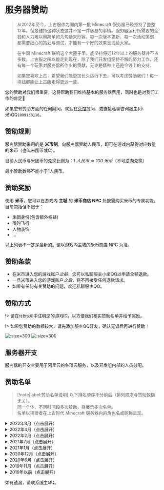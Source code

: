 # 服务器赞助

> 从2012年至今，上古服作为国内第一批 Minecraft 服务器已经坚持了整整12年。但是维持这种状态这并不是一件容易的事情。服务器运行所需要的金钱和人力难以用简单的几句话来形容。每一次版本更新，每一次活动策划，都需要细心的策划与调试，才能有一个好的效果呈现给大家。 
>
> 在中国 Minecraft 联机这个大圈子里，能坚持将近12年以上的服务器并不占多数。上古服之所以能走到现在，除了我们开发组坚持不懈的努力工作，还有每一个玩家对服务器所作出的贡献，无论是精神上还是金钱上的支持。
>
> 如果您喜欢上古，希望我们能更加长久运行下去，可以考虑赞助我们！每一块钱都能让上古服走得更远一些。

您的赞助对我们很重要，这将帮助我们维持基本的服务器费用，同时也是对我们工作的肯定💖

如果您有赞助方面的任何疑问，欢迎在[茶馆](https://bbs.mewcraft.cc/)提问，或直接私聊咨询服主(小米)QQ`1009138118`。

## 赞助规则

服务器赞助采用的是 **米币制**。向服务器赞助人民币，即可在游戏内获得对应数量的米币（也叫米团币或C）。

目前人民币与米团币的兑换比例为：1 *人民币* ⇒ *100 米币*（不可逆向兑换）

最小赞助数额不能小于1人民币。

## 赞助奖励

使用 **米币**，您可以在游戏内 **主城** 的 **米币商店 NPC** 处按需购买米币的专属功能。目前包括但不限于：

- 米团身份(包含额外权益)
- 限时飞行
- 人物装饰
- ...

以上列表不一定是最新的。请以游戏内主城的米币商店 NPC 为准。

## 赞助条款

- 在米币进入您的游戏账户*之前*，您可以私聊服主小米QQ以申请全额退款。
- 一旦米币进入您的游戏账户*之后*，将不再接受任何退款请求。
- 如果有任何有关赞助的问题，欢迎私聊服主QQ。

## 赞助方式

!> 请在`付款说明`中注明您的*游戏ID*，以方便我们核实赞助名单并给予奖励。

!> 如果您赞助的数额较大，请先添加服主QQ好友，确认无误后再进行赞助！

![](https://mewcraft-homepage.oss-cn-zhangjiakou.aliyuncs.com/images/donation-qrcode.JPG ':size=300')
![](https://mewcraft-homepage.oss-cn-zhangjiakou.aliyuncs.com/images/wechat-payment-qrcode.JPG ':size=300')

## 服务器开支

服务器的开支主要用于阿里云的各项云服务，以及开发组内部的人员分配。

## 赞助名单

> [!note|label:赞助名单说明]
> 以下排名顺序不分前后（排列顺序与赞助数额无关）。  
> 同一个体、不同时间段多次赞助，将展示多次名单。  
> 名单以捐赠者在上古时代 Minecraft 服务器内的角色名或昵称呈现。

<details>
<summary>2022年8月（点击展开）</summary>

  - Jetai_
  - 老段
  - 秋晓
  - Seb

</details>

<details>
<summary>2022年4月（点击展开）</summary>

  - Sun_fish

</details>

<details>
<summary>2022年2月（点击展开）</summary>

  - 小伤的爸爸
  - 奶猫
  - 桃子
  - AutumnMaple_64
  - BrAs9
  - ao_hanxue
  - Violet
  - Fryn3404
  - phlhaha
  - RushClear
  - preycow
  - DDRS
  - XuanMing

</details>

<details>
<summary>2021年7月（点击展开）</summary>

  - CatAlways
  - Brealsk
  - Kr_onos
  - BladeNightmare
  - sodaium_323
  - aohanxue
  - 老段 MGlived
  - HuoyanBoss
  - DsevenFish7
  - 秋晓
  - ChesNez

</details>

<details>
<summary>2021年1月（点击展开）</summary>

  - Violet
  - 2yd_
  - ChesNez 西木
  - Nailm 小米
  - Mikesam
  - doupi 豆皮

</details>

<details>
<summary>2020年12月（点击展开）</summary>

  - 西木
  - 萌萌
  - 豆皮
  - 小米

</details>

<details>
<summary>2020年6月（点击展开）</summary>

  - 豆皮
  - 豆皮
  - BrAs9
  - IJN_Zuikaku
  - ChesNez 西木
  - 13191W
  - Nailm
  - ChrisViolet

</details>

<details>
<summary>2019年11月（点击展开）</summary>

  - Ocean_is_Dead
  - 天波音
  - bbjiang
  - TTying_zi
  - GuiTou
  - Dr5588
  - NEET
  - Yamaha
  - DUYU
  - MGlived
  - ir_plear
  - CendeleNya
  - tutu019
  - Chu_xiang
  - 西西木
  - 蛋定人士
  - MorpheusBaka
  - muchun
  - Kronos

</details>

<details>
<summary>2019年以前（点击展开）</summary>

  - Brealsk
  - Chris_lrs
  - Archer
  - REDA
  - Antony
  - bbjiang
  - Black
  - SF_Will
  - BlackTea_NA
  - Bao_Ge
  - weiyi
  - gaylord
  - Alian
  - mikezt
  - TYY
  - mu_na
  - di_gua
  - baozi
  - xiaofeng
  - luosi
  - jk233
  - Izayoi
  - Ryuunosuke
  - kong
  - eee123
  - Kuroko
  - doubi
  - Momo
  - Ais_blue
  - 940501363
  - Nijikawa_Doll
  - mifan
  - ckevin97923
  - lansquenet
  - Darence_DD
  - Ray
  - KYTK
  - juanrou
  - Silency
  - mushroom
  - Kron
  - RdMapleKun
  - Nailm
  - caohun
  - chhya
  - didiao
  - Eison
  - Fkkk
  - GBL
  - haotian
  - HUHU79
  - hydrabbit
  - Kive
  - moon_cool
  - shinichi
  - leopard
  - yookeke
  - MGLived
  - yzb
  - Allure
  - Coffee1006
  - SAMSUNG
  - HongChaBei
  - Light
  - Casdy
  - Indeed
  - brain
  - shimano
  - June
  - Desperate_xXx
  - mc9
  - HLJ
  - live
  - 1cc1
  - AKATSUKI
  - Arrow_EX
  - believe
  - BK201
  - BR
  - candan
  - demacia
  - kudan
  - NEO
  - river
  - SakataGintoki
  - Seb
  - shinichi
  - uncle
  - zeal
  - Phoneix
  - bloodwing_
  - topjxr
  - LMs
  - datong
  - Violet
  - dswd
  - CendeleNya
  - JackYYF
  - Vrigir
  - wpy40626026
  - 308
  - 46swm
  - SuperYWF
  - NEET
  - brook
  - Bia
  - Momo
  - Hitomi
  - shanhua
  - Andy
  - xiongmaojun
  - caicai123
  - Little_Lolita
  - xiaobobo
  - Hitman47
  - creep
  - Danbaoerhao
  - Zhezuo
  - Fitow_Pan
  - DsevenFish7
  - ak2233

</details>

如有遗漏，请联系服主QQ。
